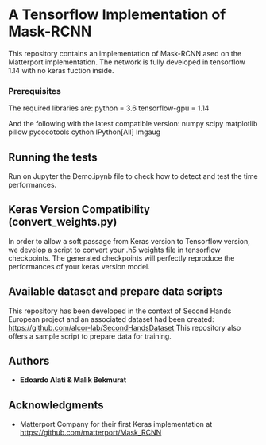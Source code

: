 # A Tensorflow Implementation of Mask-RCNN

This repository contains an implementation of Mask-RCNN ased on the Matterport implementation. The network is fully developed in tensorflow 1.14 with no keras fuction inside.


### Prerequisites

The required libraries are:
python = 3.6
tensorflow-gpu = 1.14

And the following with the latest compatible version:
numpy
scipy
matplotlib
pillow
pycocotools
cython
IPython[All]
Imgaug


## Running the tests

Run on Jupyter the Demo.ipynb file to check how to detect and test the time performances.

## Keras Version Compatibility (convert_weights.py)

In order to allow a soft passage from Keras version to Tensorflow version, we develop a script to convert your .h5 weights file in tensorflow checkpoints. The generated checkpoints will perfectly reproduce the performances of your keras version model.

## Available dataset and prepare data scripts

This repository has been developed in the context of Second Hands European project and an associated dataset had been created:
https://github.com/alcor-lab/SecondHandsDataset
This repository also offers a sample script to prepare data for training.

## Authors

* **Edoardo Alati & Malik Bekmurat** 


## Acknowledgments

* Matterport Company for their first Keras implementation at https://github.com/matterport/Mask_RCNN


